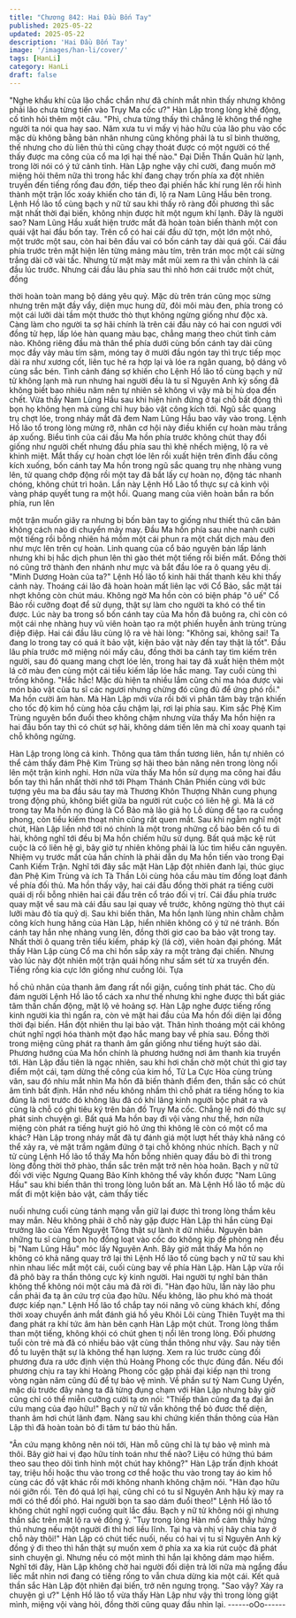```yaml
---
title: "Chương 842: Hai Đầu Bốn Tay"
published: 2025-05-22
updated: 2025-05-22
description: 'Hai Đầu Bốn Tay'
image: '/images/han-li/cover/'
tags: [HanLi]
category: HanLi
draft: false
---
```


"Nghe khẩu khí của lão chắc chắn như đã chính mắt nhìn thấy
nhưng không phải lão chưa từng tiến vào Trụy Ma cốc ư?" Hàn
Lập trong lòng khẽ động, cố tình hỏi thêm một câu.
"Phì, chưa từng thấy thì chẳng lẽ không thể nghe người ta nói qua
hay sao. Năm xưa tu vi mấy vị hảo hữu của lão phu vào cốc mặc
dù không bằng bản nhân nhưng cũng không phải là tu sĩ bình
thường, thế nhưng cho dù liên thủ thì cũng chạy thoát được có
một người có thể thấy được ma công của cổ ma lợi hại thế nào."
Đại Diễn Thần Quân hừ lạnh, trong lời nói có ý tứ cảnh tỉnh.
Hàn Lập nghe vậy chỉ cười, đang muốn mở miệng hỏi thêm nữa
thì trong hắc khí đang chạy trốn phía xa đột nhiên truyền đến
tiếng rống đau đớn, tiếp theo đại phiến hắc khí rung lên rồi hình
thành một trận lốc xoáy khiến cho tán đi, lộ ra Nam Lũng Hầu bên
trong.
Lệnh Hồ lão tổ cùng bạch y nữ tử sau khi thấy rõ ràng đối
phương thì sắc mặt nhất thời đại biến, không nhịn được hít một
ngụm khí lạnh.
Đây là người sao?
Nam Lũng Hầu xuất hiện trước mắt đã hoàn toàn biến thành một
con quái vật hai đầu bốn tay. Trên cổ có hai cái đầu dữ tợn, một
lớn một nhỏ, một trước một sau, còn hai bên đầu vai có bốn cánh
tay dài quá gối.
Cái đầu phía trước trên mặt hiện lên từng mảng màu tím, trên
trán mọc một cái sừng trắng dài cỡ vài tấc. Nhưng từ mặt mày
mắt mũi xem ra thì vẫn chính là cái đầu lúc trước.
Nhưng cái đầu lâu phía sau thì nhỏ hơn cái trước một chút, đồng

thời hoàn toàn mang bộ dáng yêu quỷ.
Mặc dù trên trán cũng mọc sừng nhưng trên mặt đầy vẩy, diện
mục hung dữ, đôi môi màu đen, phía trong có một cái lưỡi dài tầm
một thước thò thụt không ngừng giống như độc xà.
Càng làm cho người ta sợ hãi chính là trên cái đầu này có hai con
ngươi với đồng tử hẹp, lấp lóe hàn quang màu bạc, chẳng mang
theo chút tình cảm nào.
Không riêng đầu mà thân thể phía dưới cùng bốn cánh tay dài
cũng mọc đầy vảy màu tím sậm, móng tay ở mười đầu ngón tay
thì trực tiếp mọc dài ra như xương cốt, liên tục hé ra hợp lại và
lóe ra ngân quang, bộ dáng vô cùng sắc bén.
Tình cảnh đáng sợ khiến cho Lệnh Hồ lão tổ cùng bạch y nữ tử
không lạnh mà run nhưng hai người đều là tu sĩ Nguyên Anh kỳ
sống đã không biết bao nhiêu năm nên tự nhiên sẽ không vì vậy
mà bị hù dọa đến chết.
Vừa thấy Nam Lũng Hầu sau khi hiện hình đứng ở tại chỗ bất
động thì bọn họ không hẹn mà cùng chỉ huy bảo vật công kích tới.
Ngũ sắc quang trụ chợt lóe, trong nháy mắt đã đem Nam Lũng
Hầu bao vây vào trong.
Lệnh Hồ lão tổ trong lòng mừng rỡ, nhân cơ hội này điều khiển
cự hoàn màu trắng áp xuống.
Biểu tình của cái đầu Ma hồn phía trước không chút thay đổi
giống như người chết nhưng đầu phía sau thì khẽ nhếch miệng,
lộ ra vẻ khinh miệt.
Mắt thấy cự hoàn chợt lóe lên rồi xuất hiện trên đỉnh đầu công
kích xuống, bốn cánh tay Ma hồn trong ngũ sắc quang trụ nhẹ
nhàng vung lên, tử quang chớp động rồi một tay đã bắt lấy cự
hoàn nọ, động tác nhanh chóng, không chút trì hoãn.
Lần này Lệnh Hồ Lão tổ thực sự cả kinh vội vàng pháp quyết tung
ra một hồi. Quang mang của viên hoàn bắn ra bốn phía, run lên

một trận muốn giãy ra nhưng bị bốn bàn tay to giống như thiết thủ
căn bản không cách nào di chuyển mảy may.
Đầu Ma hồn phía sau nhe nanh cười một tiếng rồi bỗng nhiên há
mồm một cái phun ra một chất dịch màu đen như mực lên trên cự
hoàn.
Linh quang của cổ bảo nguyên bản lấp lánh nhưng khi bị hắc dịch
phun lên thì gào thét một tiếng rồi biến mất.
Đồng thời nó cũng trở thành đen nhánh như mực và bắt đầu lóe
ra ô quang yêu dị.
"Minh Dương Hoàn của ta?" Lệnh Hồ lão tổ kinh hãi thất thanh
kêu khi thấy cảnh này. Thoáng cái lão đã hoàn hoàn mất liên lạc
với Cổ Bảo, sắc mặt tái nhợt không còn chút máu.
Không ngờ Ma hồn còn có biện pháp "ô uế" Cổ Bảo rồi cưỡng
đoạt để sử dụng, thật sự làm cho người ta khó có thể tin được.
Lúc này ba trong số bốn cánh tay của Ma hồn đã buông ra, chỉ
còn có một cái nhẹ nhàng huy vũ viên hoàn tạo ra một phiến
huyễn ảnh trùng trùng điệp điệp. Hai cái đầu lâu cùng lộ ra vẻ hài
lòng: "Không sai, không sai! Ta đang lo trong tay có quá ít bảo
vật, kiện bảo vật này đến tay thật là tốt". Đầu lâu phía trước mở
miệng nói mấy câu, đồng thời ba cánh tay tìm kiếm trên người,
sau đó quang mang chợt lóe lên, trong hai tay đã xuất hiện thêm
một lá cờ màu đen cùng một cái tiểu kiếm lấp lóe hắc mang. Tay
cuối cùng thì trống không.
"Hắc hắc! Mặc dù hiện ta nhiều lắm cũng chỉ ma hóa được vài
món bảo vật của tu sĩ các ngươi nhưng chừng đó cũng đủ để ứng
phó rồi." Ma hồn cười âm hàn.
Mà Hàn Lập mới vừa rồi bởi vì phân tâm bày trận khiến cho tốc
độ kim hồ cùng hỏa cầu chậm lại, rơi lại phía sau. Kim sắc Phệ
Kim Trùng nguyên bổn đuổi theo không chậm nhưng vừa thấy Ma
hồn hiện ra hai đầu bốn tay thì có chút sợ hãi, không dám tiến lên
mà chỉ xoay quanh tại chỗ không ngừng.

Hàn Lập trong lòng cả kinh. Thông qua tâm thần tương liên, hắn
tự nhiên có thể cảm thấy đám Phệ Kim Trùng sợ hãi theo bản
năng nên trong lòng nối lên một trận kinh nghi.
Hơn nữa vừa thấy Ma hồn sử dụng ma công hai đầu bốn tay thì
hắn nhất thời nhớ tới Phạm Thánh Chân Phiến cùng với bức
tượng yêu ma ba đầu sáu tay mà Thương Khôn Thượng Nhân
cung phụng trong động phủ, không biết giữa ba người rút cuộc có
liên hệ gì.
Mà lá cờ trong tay Ma hồn nọ đúng là Cổ Bảo mà lão giả họ Lỗ
dùng để tạo ra cuồng phong, còn tiểu kiếm thoạt nhìn cũng rất
quen mắt. Sau khi ngẫm nghĩ một chút, Hàn Lập liền nhớ tới nó
chính là một trong những cổ bảo bên cổ tu di hài, không nghĩ tới
đều bị Ma hồn chiếm hữu sử dụng.
Bất quá mặc kệ rút cuộc là có liên hệ gì, bây giờ tự nhiên không
phải là lúc tìm hiểu căn nguyên. Nhiệm vụ trước mắt của hắn
chính là phải dẫn dụ Ma hồn tiến vào trong Đại Canh Kiếm Trận.
Nghĩ tới đây sắc mặt Hàn Lập đột nhiên đanh lại, thúc giục đàn
Phệ Kim Trùng và ích Tà Thần Lôi cùng hỏa cầu màu tím đồng
loạt đánh về phía đối thủ.
Ma hồn thấy vậy, hai cái đầu đồng thời phát ra tiếng cười quái dị
rồi bỗng nhiên hai cái đầu trên cổ tráo đối vị trí. Cái đầu phía
trước quay mặt về sau mà cái đầu sau lại quay về trước, không
ngừng thò thụt cái lưỡi màu đỏ tía quỷ dị.
Sau khi biến thân, Ma hồn lạnh lùng nhìn chằm chằm công kích
hung hăng của Hàn Lập, hiển nhiên không có ý tứ né tránh. Bốn
cánh tay hắn nhẹ nhàng vung lên, đồng thời giơ cao ba bảo vật
trong tay. Nhất thời ô quang trên tiểu kiếm, pháp kỳ (lá cờ), viên
hoàn đại phóng.
Mắt thấy Hàn Lập cùng Cổ ma chi hồn sắp xảy ra một tràng đại
chiến.
Nhưng vào lúc này đột nhiên một trận quái hống như sấm sét từ
xa truyền đến. Tiếng rống kia cực lớn giống như cuồng lôi. Tựa

hồ chủ nhân của thanh âm đang rất nổi giận, cuồng tính phát tác.
Cho dù đám người Lệnh Hồ lão tổ cách xa như thế nhưng khi
nghe được thì bất giác tâm thần chấn động, mặt lộ vẻ hoảng sợ.
Hàn Lập nghe được tiếng rống kinh người kia thì ngẩn ra, còn vẻ
mặt hai đầu của Ma hồn đối diện lại đồng thời đại biến. Hắn đột
nhiên thu lại bảo vật. Thân hình thoáng một cái không chút nghĩ
ngợi hóa thành một đạo hắc mang bay về phía sau. Đồng thời
trong miệng cũng phát ra thanh âm gần giống như tiếng huýt sáo
dài.
Phương hướng của Ma hồn chính là phương hướng nơi âm
thanh kia truyền tới.
Hàn Lập đầu tiên là ngạc nhiên, sau khi hơi chần chờ một chút thì
giơ tay điểm một cái, tạm dừng thế công của kim hồ, Tử La Cực
Hòa cùng trùng vân, sau đó nhíu mắt nhìn Ma hồn đã biến thành
điểm đen, thần sắc có chút âm tình bất định.
Hắn nhớ nếu không nhầm thì chỗ phát ra tiếng hống to kia đúng
là nơi trước đó không lâu đã có khí lãng kinh người bộc phát ra và
cũng là chỗ có ghi tiêu ký trên bản đồ Trụy Ma cốc. Chẳng lẽ nơi
đó thực sự phát sinh chuyện gì.
Bất quá Ma hồn bay đi vội vàng như thế, hơn nữa miệng còn phát
ra tiếng huýt gió hô ứng thì không lẽ còn có một cổ ma khác?
Hàn Lập trong nháy mắt đã tự đánh giá một lượt hết thảy khả
năng có thể xảy ra, vẻ mặt trầm ngâm đứng ở tại chỗ không nhúc
nhích.
Bạch y nữ tử cùng Lệnh Hồ lão tổ thấy Ma hồn bỗng nhiên quay
đầu bò đi thì trong lòng đồng thời thở phào, thần sắc trên mặt trở
nên hòa hoãn.
Bạch y nữ tử đối với việc Ngưng Quang Bảo Kính không thể vây
khốn được "Nam Lũng Hầu" sau khi biến thân thì trong lòng luôn
bất an.
Mà Lệnh Hồ lão tổ mặc dù mất đi một kiện bảo vật, cảm thấy tiếc

nuối nhưng cuối cùng tánh mạng vẫn giữ lại được thì trong lòng
thầm kêu may mắn. Nêu không phải ở chỗ này gặp được Hàn
Lập thì hắn cùng Đại trưởng lão của Yểm Nguyệt Tông thật sự
lành ít dữ nhiều.
Nguyên bản những tu sĩ cùng bọn họ đồng loạt vào cốc do không
kịp đề phòng nên đều bị "Nam Lũng Hầu" móc lấy Nguyên Anh.
Bây giờ mắt thấy Ma hồn nọ không có khả năng quay trở lại thì
Lệnh Hồ lão tổ cùng bạch y nữ tử sau khi nhìn nhau liếc mắt một
cái, cuối cùng bay về phía Hàn Lập.
Hàn Lập vừa rồi đã phô bày ra thần thông cực kỳ kinh người. Hai
người tự nghĩ bản thân không thể không nói một câu mà đã rời đi.
"Hàn đạo hữu, lần này lão phu cần phải đa tạ ân cứu trợ của đạo
hữu. Nếu không, lão phu khó mà thoát được kiếp nạn." Lệnh Hồ
lão tổ chắp tay nói năng vô cùng khách khí, đồng thời xoay
chuyển ánh mắt đánh giá hồ yêu Khôi Lôi cùng Thiên Tuyệt ma thi
đang phát ra khí tức âm hàn bên cạnh Hàn Lập một chút.
Trong lòng thầm than một tiếng, không khói có chút ghen tị nổi lên
trong lòng.
Đối phương tuổi còn trẻ mà đã có nhiều bảo vật cùng thần thông
như vậy. Sau này tiền đồ tu luyện thật sự là không thể hạn lượng.
Xem ra lúc trước cùng đối phương đưa ra ước định viện thủ
Hoàng Phong cốc thực đúng đắn. Nếu đối phương chịu ra tay khi
Hoàng Phong cốc gặp phải đại kiếp nạn thì trong vòng ngàn năm
cũng đủ để tự bảo vệ mình.
Về phần sư tỷ Nam Cung Uyển, mặc dù trước đây nàng ta đã
từng đụng chạm với Hàn Lập nhưng bây giờ cũng chỉ có thể miễn
cưỡng cười tạ ơn nói:
"Thiếp thân cũng đa tạ đại ân cứu mạng của đạo hữu!" Bạch y nữ
tử vẫn không thể bỏ đươc thể diện, thanh âm hơi chút lãnh đạm.
Nàng sau khi chứng kiến thần thông của Hàn Lập thì đã hoàn
toàn bỏ đi tâm tư báo thù hắn.

"Ân cứu mạng không nên nói tới, Hàn mỗ cũng chỉ là tự bảo vệ
mình mà thôi. Bây giờ hai vị đạo hữu tính toán như thế nào? Liệu
có hứng thú bám theo sau theo dõi tình hình một chút hay
không?" Hàn Lập trấn định khoát tay, triệu hồi hoặc thu vào trong
cơ thể hoặc thu vào trong tay áo kim hồ cùng các đồ vật khác rồi
mới không nhanh không chậm nói.
"Hàn đạo hữu nói giỡn rồi. Tên đó quá lợi hại, cũng chỉ có tu sĩ
Nguyên Anh hậu kỳ may ra mới có thể đối phó. Hai người bọn ta
sao dám đuổi theo!" Lệnh Hồ lão tổ không chút nghĩ ngợi cuống
quít lắc đầu.
Bạch y nữ tử không nói gì nhưng thần sắc trên mặt lộ ra vẻ đồng
ý.
"Tuy trong lòng Hàn mổ cảm thấy hứng thú nhưng nếu một người
đi thì hơi liều lĩnh. Tại hạ và nhị vị hãy chia tay ở chỗ này thôi!"
Hàn Lập có chút tiếc nuối, nếu có hai vị tu sĩ Nguyên Anh kỳ đồng
ý đi theo thì hắn thật sự muốn xem ở phía xa xa kia rút cuộc đã
phát sinh chuyện gì.
Nhưng nếu có một mình thì hắn lại không dám mạo hiểm.
Nghĩ tới đây, Hàn Lập không chờ hai người đối diện trả lời nữa
mà ngẩng đầu liếc mắt nhìn nơi đang có tiếng rống to vẫn chưa
dừng kia một cái. Kết quả thần sắc Hàn Lập đột nhiên đại biến,
trở nên ngưng trọng.
"Sao vậy? Xảy ra chuyện gì ư?" Lệnh Hồ lão tổ vừa thấy Hàn Lập
như vậy thì trong lòng giật mình, miệng vội vàng hỏi, đồng thời
cũng quay đầu nhìn lại.
------oOo------
